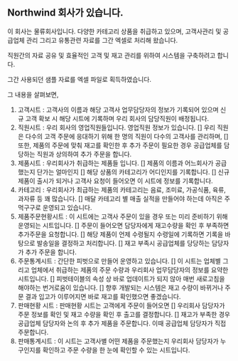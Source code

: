 ## Northwind 회사가 있습니다.
이 회사는 물류회사입니다. 
다양한 카테고리 상품을 취급하고 있으며, 고객사관리 및 공급업체 관리 그리고 유통관련 자료를
그간 엑셀로 처리해 왔습니다.

직원간의 자료 공유 및 효율적인 고객 및 재고 관리를 위하여 시스템을 구축하려고 합니다.

그간 사용되던 샘플 자료를 엑셀 파일로 획득하였습니다.

그 내용을 살펴보면,
1. 고객시트 : 고객사의 이름과 해당 고객사 업무담당자의 정보가 기록되어 있으며 신규 고객 확보 시 해당 시트에 기록하며
             우리 회사의 담당직원이 배정됩니다.
2. 직원시트 : 우리 회사의 영업직원들입니다. 영업직원 정보가 있습니다.
   [] 우리 직원은 다수의 고객 주문에 응대하기 위해 한 명의 직원이 다수의 고객사를 관리하며,
   [] 또한, 제품의 주문에 맞춰 재고를 확인한 후 추가 주문이 필요한 경우 공급업체를 담당하는 직원과 상의하여 추가 주문을
      합니다.
3. 제품시트 : 우리회사가 취급하는 제품들 입니다.
   [] 제품의 이름과 어느회사가 공급했는지 단가는 얼마인지
   [] 해당 상품의 카테고리가 어디인지를 기록합니다.
   [] 신규 제품이 출시가 되거나 고객사 요청이 들어오면 이 시트에 정보를 기록합니다.
4. 카테고리 : 우리회사가 최급하는 제품의 카테고리는 음료, 조미료, 가공식품, 육류, 과자류 등 꽤 많습니다.
   [] 매달 카테고리 별 매출 실적을 만들어야 하는데 아직은 주먹구구로 운영되고 있습니다.
5. 제품주문현황시트 : 이 시트에는 고객사 주문이 있을 경우 또는 미리 준비하기 위해 운영되는 시트입니다.
   [] 주문이 들어오면 담당자에게 재고수량을 확인 후 부족하면 추가주문을 요청합니다.
   [] 해당 제품이 언제 수령될지 수령일에 기록하면 기록을 바탕으로 발송일을 결정하고 처리합니다.
   [] 재고 부족시 공급업체를 당당하는 담당자가 추가 주문을 합니다.
6. 주문통계시트 : 간단한 피벗으로 만들어 운영하고 있습니다.
   [] 이 시트는 업체별 그리고 업체에서 취급하는 제품의 주문 수량과 우리회사 업무담당자의 정보를 요약한 시트입니다.
   [] 피벗테이블의 속성 상 바로 업데이트가 되지 않아 매번 새로고침을 해야하는 번거로움이 있습니다.
   [] 향후 개발되는 시스템은 재고 수량이 바뀌거나 주문 결과 입고가 이루어지면 바로 재고를 확인했으면 좋겠습니다.
7. 판매현황 시트 : 판매현황 시트는 고객에게 주문이 들어오면
   [] 우리회사 담당자가 주문 정보를 확인 및 재고 수량을 확인 후 출고를 결정합니다.
   [] 재고가 부족한 경우 공급업체 담당자와 논의 후 추가 제품을 주문합니다. 이때 공급업체 담당자가 직접 주문합니다.
8. 판매통계시트 : 이 시트는 고객사별 어떤 제품을 주문했는지 우리회사 담당자가 누구인지를 확인하고 주문 수량을 한 눈에
      확인할 수 있는 시트입니다.
    
   
